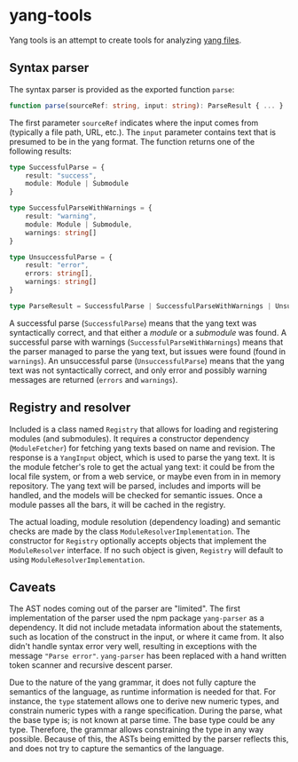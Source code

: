 # yang-tools

Yang tools is an attempt to create tools for analyzing [yang files](https://datatracker.ietf.org/doc/html/rfc7950).

## Syntax parser
The syntax parser is provided as the exported function `parse`:
```typescript
function parse(sourceRef: string, input: string): ParseResult { ... }
```

The first parameter `sourceRef` indicates where the input comes from (typically a file path, URL, etc.).
The `input` parameter contains text that is presumed to be in the yang format. The function returns one of the following results:
```typescript
type SuccessfulParse = {
	result: "success",
	module: Module | Submodule
}

type SuccessfulParseWithWarnings = {
	result: "warning",
	module: Module | Submodule,
	warnings: string[]
}

type UnsuccessfulParse = {
	result: "error",
	errors: string[],
	warnings: string[]
}

type ParseResult = SuccessfulParse | SuccessfulParseWithWarnings | UnsuccessfulParse;
```

A successful parse (`SuccessfulParse`) means that the yang text was syntactically correct, and that either a _module_ or a _submodule_ was found. A successful parse with warnings (`SuccessfulParseWithWarnings`) means that the parser managed to parse the yang text, but issues were found (found in `warnings`). An unsuccessful parse (`UnsuccessfulParse`) means that the yang text was not syntactically correct, and only error and possibly warning messages are returned (`errors` and `warnings`).

## Registry and resolver
Included is a class named `Registry` that allows for loading and registering modules (and submodules). It requires a constructor dependency (`ModuleFetcher`) for fetching yang texts based on name and revision. The response is a `YangInput` object, which is used to parse the yang text. It is the module fetcher's role to get the actual yang text: it could be from the local file system, or from a web service, or maybe even from in in memory repository. The yang text will be parsed, includes and imports will be handled, and the models will be checked for semantic issues. Once a module passes all the bars, it will be cached in the registry.

The actual loading, module resolution (dependency loading) and semantic checks are made by the class `ModuleResolverImplementation`. The constructor for `Registry` optionally accepts objects that implement the `ModuleResolver` interface. If no such object is given, `Registry` will default to using `ModuleResolverImplementation`.

## Caveats
The AST nodes coming out of the parser are "limited". The first implementation of the parser used the npm package `yang-parser` as a dependency. It did not include metadata information about the statements, such as location of the construct in the input, or where it came from. It also didn't handle syntax error very well, resulting in exceptions with the message `"Parse error"`. `yang-parser` has been replaced with a hand written token scanner and recursive descent parser.

Due to the nature of the yang grammar, it does not fully capture the semantics of the language, as runtime information is needed for that. For instance, the `type` statement allows one to derive new numeric types, and constrain numeric types with a range specification. During the parse, what the base type is; is not known at parse time. The base type could be any type. Therefore, the grammar allows constraining the type in any way possible. Because of this, the ASTs being emitted by the parser reflects this, and does not try to capture the semantics of the language.
